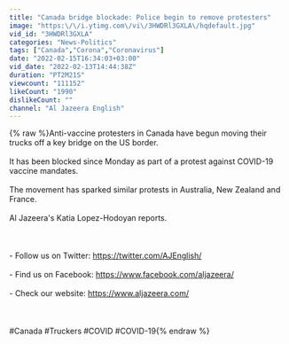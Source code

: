 ```yaml
---
title: "Canada bridge blockade: Police begin to remove protesters"
image: "https:\/\/i.ytimg.com\/vi\/3HWDRl3GXLA\/hqdefault.jpg"
vid_id: "3HWDRl3GXLA"
categories: "News-Politics"
tags: ["Canada","Corona","Coronavirus"]
date: "2022-02-15T16:34:03+03:00"
vid_date: "2022-02-13T14:44:38Z"
duration: "PT2M21S"
viewcount: "111152"
likeCount: "1990"
dislikeCount: ""
channel: "Al Jazeera English"
---
```

{% raw %}Anti-vaccine protesters in Canada have begun moving their trucks off a key bridge on the US border. <br /><br />It has been blocked since Monday as part of a protest against COVID-19 vaccine mandates.<br /><br />The movement has sparked similar protests in Australia, New Zealand and France.<br /><br />Al Jazeera's Katia Lopez-Hodoyan reports. <br /><br /><br /><br />- Follow us on Twitter: <a rel="nofollow" target="blank" href="https://twitter.com/AJEnglish/">https://twitter.com/AJEnglish/</a><br /><br />- Find us on Facebook: <a rel="nofollow" target="blank" href="https://www.facebook.com/aljazeera/">https://www.facebook.com/aljazeera/</a><br /><br />- Check our website: <a rel="nofollow" target="blank" href="https://www.aljazeera.com/">https://www.aljazeera.com/</a><br /><br /><br /><br />#Canada #Truckers #COVID #COVID-19{% endraw %}
